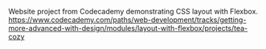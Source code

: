 Website project from Codecademy demonstrating CSS layout with Flexbox.
https://www.codecademy.com/paths/web-development/tracks/getting-more-advanced-with-design/modules/layout-with-flexbox/projects/tea-cozy
